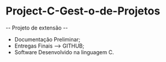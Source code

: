 # Project-C-Gest-o-de-Projetos
-- Projeto de extensão --
- Documentação Preliminar;
- Entregas Finais --> GITHUB; 
- Software Desenvolvido na linguagem C.
